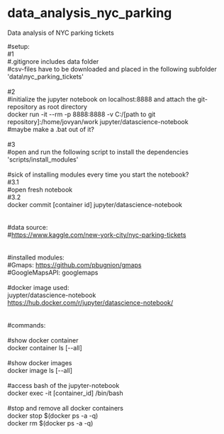# data_analysis_nyc_parking
Data analysis of NYC parking tickets<br />

#setup:<br />
#1<br />
#.gitignore includes data folder<br />
#csv-files have to be downloaded and placed in the following subfolder 'data\nyc_parking_tickets'<br />
<br />
#2<br />
#initialize the jupyter notebook on localhost:8888 and attach the git-repository as root directory<br />
docker run -it --rm -p 8888:8888 -v C:/[path to git repository]:/home/jovyan/work jupyter/datascience-notebook<br />
#maybe make a .bat out of it?<br />
<br />
#3<br />
#open and run the following script to install the dependencies 'scripts/install_modules'<br />
<br />
#sick of installing modules every time you start the notebook?<br />
#3.1<br />
#open fresh notebook<br />
#3.2<br />
docker commit [container id] jupyter/datascience-notebook<br />
<br />
<br />
#data source:<br />
#https://www.kaggle.com/new-york-city/nyc-parking-tickets<br />
<br />
<br />
#installed modules:<br />
#Gmaps:	https://github.com/pbugnion/gmaps<br />
#GoogleMapsAPI: googlemaps<br />
<br />
#docker image used:<br />
juypter/datascience-notebook<br />
https://hub.docker.com/r/jupyter/datascience-notebook/<br />
<br />
<br />
#commands:<br />
<br />
#show docker container<br />
docker container ls [--all]<br />
<br />
#show docker images<br />
docker image ls [--all]<br />
<br />
#access bash of the jupyter-notebook<br />
docker exec -it [container_id]  /bin/bash<br />
<br />
#stop and remove all docker containers<br />
docker stop $(docker ps -a -q)<br />
docker rm $(docker ps -a -q)<br />
<br />

